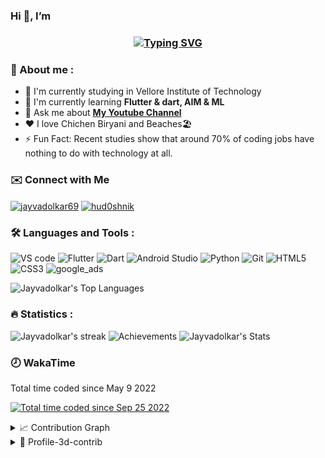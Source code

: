 ### Hi 👋, I’m 
<h3 align="center"><a href="https://git.io/typing-svg"><img src="https://readme-typing-svg.demolab.com?font=Fira+Code&pause=1000&width=435&lines=Jay+Prabhu+Vadolkar;Developer+%7C+educator" alt="Typing SVG" /></a>
 </h3>

<h3>🔎 About me :</h3>

- 🏫 I'm currently studying in Vellore Institute of Technology
- 🌱 I'm currently learning **Flutter & dart, AIM & ML**
- 💬 Ask me about **[My Youtube Channel](https://www/youtube.com/c/jayvadolkar)**
- ❤️ I love Chichen Biryani and Beaches🏖️
- ⚡ Fun Fact: Recent studies show that around 70% of coding jobs have nothing to do with technology at all.

<h3>✉️  Connect with Me</h3>
<p>
 <a href="https://t.me/jayvadolkar69" ><img align="center" src="https://img.icons8.com/color/48/000000/telegram-app--v4.png" alt="jayvadolkar69" height="40" width="40"/></a>
 <a href="https://www.linkedin.com/in/jayvadolkar" ><img align="center" src="https://img.icons8.com/color/344/linkedin-circled--v1.png" alt="hud0shnik" height="40" width="40"/></a> 
</p>


<h3>🛠 Languages and Tools :</h3>
<p>
  <!-- VS Code-->
  <img src="https://img.icons8.com/fluent/48/000000/visual-studio-code-2019.png" alt="VS code" width="40" height="40"/>
    
  <!-- Flutter -->
  <img src="https://img.icons8.com/fluency/344/flutter.png"  alt="Flutter" width="40" height="40"/>
    
  <!-- Dart-->
  <img src="https://img.icons8.com/color/344/dart.png" alt="Dart" width="40" height="40"/>
   
  <!-- Android Studio-->
  <img src="https://img.icons8.com/color/344/android-studio--v2.png" alt="Android Studio" width="40" height="40"/>
    
  <!-- python -->
  <img src="https://img.icons8.com/color/344/python--v1.png" alt="Python" width="40" height="40"/>
  
  <!--Git-->
  <img src="https://img.icons8.com/color/344/git.png" alt="Git" width="40" height="40"/>
    
  <!--html-->
  <img src="https://img.icons8.com/color/344/html-5--v1.png" alt="HTML5" width="40" height="40"/>
    
  <!--css-->
  <img src="https://img.icons8.com/color/344/css3.png" alt="CSS3" width="40" height="40"/>
    
  <img src="https://img.icons8.com/color/344/google-ads.png" alt="google_ads" width="40" height="40"/>
</p>



<img alt="Jayvadolkar's Top Languages" src="https://github-readme-stats.vercel.app/api/top-langs/?username=jayvadolkar&langs_count=6&layout=compact&theme=react&hide_border=true&bg_color=1F222E&title_color=68C3D4&icon_color=F8D866&hide_border=true&hide=JavaScript,CSS,Java,HTML,c%2B%2B,Ren'Py" height="250px"/>

<h3>🔥 Statistics :</h3>
<img alt="Jayvadolkar's streak" src="http://github-readme-streak-stats.herokuapp.com?user=jayvadolkar&theme=monokai&hide_border=true&date_format=j%20M%5B%20Y%5D&background=1F222E&stroke=FFFFFF&currStreakLabel=FFE8D1&sideLabels=FFE8D1&ring=68C3D4&fire=568EA3&currStreakNum=FFFFFF&sideNums=68C3D4"/>
<img alt="Achievements" src="https://github-profile-trophy.vercel.app/?username=jayvadolkar&theme=nord&title=MultiLanguage,Commits,Followers,Stars&no-frame=true&margin-w=18"/>
<img alt="Jayvadolkar's Stats" src="https://denvercoder1-github-readme-stats.vercel.app/api/?username=jayvadolkar&show_icons=true&include_all_commits=true&count_private=true&theme=react&hide_border=true&bg_color=1F222E&title_color=68C3D4&icon_color=FFE8D1&hide_title=true&hide=contribs"/>

   <h3>🕗 WakaTime </h3>
   
   Total time coded since May 9 2022
   </br> 
   
   <a href="https://wakatime.com/@76eff183-71c7-4ea1-b0ab-87b8199dbc0c"><img src="https://wakatime.com/badge/user/76eff183-71c7-4ea1-b0ab-87b8199dbc0c.svg?style=for-the-badge" alt="Total time coded since Sep 25 2022" /></a>
   


<details>
   <summary> 📈 Contribution Graph </summary>
   <br/>
   <img alt="Jayvadolkar's Graph" src="https://denvercoder1-activity-graph.herokuapp.com/graph/?username=jayvadolkar&bg_color=1F222E&color=68C3D4&line=568EA3&point=FFE8D1&hide_border=true" width="100%"/>
</details>



<details>
   <summary> 🦾 Profile-3d-contrib </summary>
   <br/>
   <img alt="Jayvadolkar's Graph" src="./profile-3d-contrib/profile-night-rainbow.svg" width="100%"/>
</details>

